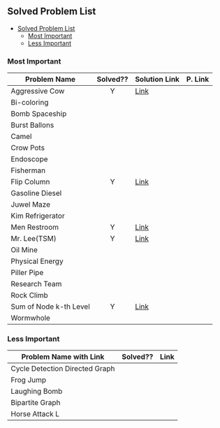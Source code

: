 ## Solved Problem List

- [Solved Problem List](#solved-problem-list)
  - [Most Important](#most-important)
  - [Less Important](#less-important)


### Most Important

| Problem Name           | Solved?? | Solution Link | P. Link |
| ---------------------- | :------: | ------------- | ------- |
| Aggressive Cow         |    Y     | [Link][1]     |         |
| Bi-coloring            |          |               |         |
| Bomb Spaceship         |          |               |         |
| Burst Ballons          |          |               |         |
| Camel                  |          |               |         |
| Crow Pots              |          |               |         |
| Endoscope              |          |               |         |
| Fisherman              |          |               |         |
| Flip Column            |    Y     | [Link][2]     |         |
| Gasoline Diesel        |          |               |         |
| Juwel Maze             |          |               |         |
| Kim Refrigerator       |          |               |         |
| Men Restroom           |    Y     | [Link][3]     |         |
| Mr. Lee(TSM)           |    Y     | [Link][5]              |         |
| Oil Mine               |          |               |         |
| Physical Energy        |          |               |         |
| Piller Pipe            |          |               |         |
| Research Team          |          |               |         |
| Rock Climb             |          |               |         |
| Sum of Node k-th Level |    Y     | [Link][4]     |         |
| Wormwhole              |          |               |         |


### Less Important

| Problem Name with Link         | Solved?? | Link |
| ------------------------------ | -------- | ---- |
| Cycle Detection Directed Graph |          |      |
| Frog Jump                      |          |      |
| Laughing Bomb                  |          |      |
| Bipartite Graph                |          |      |
| Horse Attack L                 |          |      |

[1]: https://github.com/Nahid-Hassan/job-prep/tree/main/company-spec/samsung/src/AggresiveCows
[2]: https://github.com/Nahid-Hassan/job-prep/tree/main/company-spec/samsung/src/FlipColumns
[3]: https://github.com/Nahid-Hassan/job-prep/tree/main/company-spec/samsung/src/MenRestroom
[4]: https://github.com/Nahid-Hassan/job-prep/tree/main/company-spec/samsung/src/SumOfNodesInKthLevel
[5]: https://github.com/Nahid-Hassan/job-prep/tree/main/company-spec/samsung/src/TravellingSalesPerson